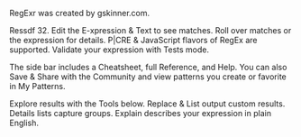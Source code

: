 
RegExr was created by gskinner.com.

Ressdf 32.
Edit the E-xpression & Text to see matches. Roll over matches or the expression for details. P|CRE & JavaScript flavors of RegEx are supported. Validate your expression with Tests mode.

The side bar includes a Cheatsheet, full Reference, and Help. You can also Save & Share with the Community and view patterns you create or favorite in My Patterns.

Explore results with the Tools below. Replace & List output custom results. Details lists capture groups. Explain describes your expression in plain English.